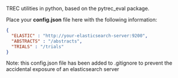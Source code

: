 TREC utilities in python, based on the pytrec_eval package.

Place your **config.json** file here with the following information:

```json
{
  "ELASTIC" : "http://your-elasticsearch-server:9200",
  "ABSTRACTS" : "/abstracts",
  "TRIALS" : "/trials"
}
```

Note: this config.json file has been added to .gitignore to prevent the accidental exposure of an elasticsearch server
